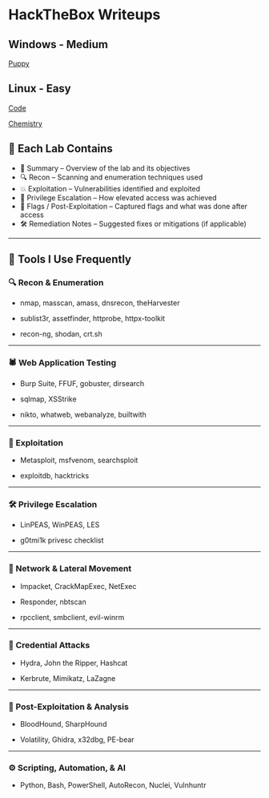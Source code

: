 # HackTheBox Writeups

## Windows - Medium
[Puppy](https://github.com/nothin-special/security-logs/blob/main/HackTheBox/Puppy/puppy.md)

## Linux - Easy
[Code](https://github.com/nothin-special/security-logs/blob/main/HackTheBox/Code/code.md)

[Chemistry](https://github.com/nothin-special/security-logs/blob/main/HackTheBox/Chemistry/Chemistry.md)

## 📂 Each Lab Contains
- 📝 Summary – Overview of the lab and its objectives
- 🔍 Recon – Scanning and enumeration techniques used
- 💥 Exploitation – Vulnerabilities identified and exploited
- 🚀 Privilege Escalation – How elevated access was achieved
- 🏁 Flags / Post-Exploitation – Captured flags and what was done after access
- 🛠️ Remediation Notes – Suggested fixes or mitigations (if applicable)

---

## 🚀 Tools I Use Frequently

### 🔍 Recon & Enumeration
- nmap, masscan, amass, dnsrecon, theHarvester

- sublist3r, assetfinder, httprobe, httpx-toolkit

- recon-ng, shodan, crt.sh

---

### 🕷️ Web Application Testing
- Burp Suite, FFUF, gobuster, dirsearch

- sqlmap, XSStrike

- nikto, whatweb, webanalyze, builtwith

---

### 🐚 Exploitation
- Metasploit, msfvenom, searchsploit

- exploitdb, hacktricks

---

### 🛠️ Privilege Escalation
- LinPEAS, WinPEAS, LES

- g0tmi1k privesc checklist

---

### 📡 Network & Lateral Movement
- Impacket, CrackMapExec, NetExec

- Responder, nbtscan

- rpcclient, smbclient, evil-winrm

---

### 🔑 Credential Attacks
- Hydra, John the Ripper, Hashcat

- Kerbrute, Mimikatz, LaZagne

---

### 🧠 Post-Exploitation & Analysis
- BloodHound, SharpHound

- Volatility, Ghidra, x32dbg, PE-bear

---

### ⚙️ Scripting, Automation, & AI
- Python, Bash, PowerShell, AutoRecon, Nuclei, Vulnhuntr
